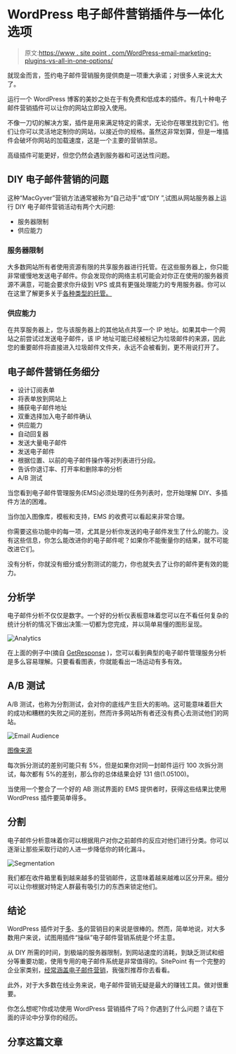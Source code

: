 # WordPress 电子邮件营销插件与一体化选项

> 原文:[https://www . site point . com/WordPress-email-marketing-plugins-vs-all-in-one-options/](https://www.sitepoint.com/wordpress-email-marketing-plugins-vs-all-in-one-options/)

就现金而言，签约电子邮件营销服务提供商是一项重大承诺；对很多人来说太大了。

运行一个 WordPress 博客的美妙之处在于有免费和低成本的插件。有几十种电子邮件营销插件可以让你的网站立即投入使用。

不像一刀切的解决方案，插件是用来满足特定的需求，无论你在哪里找到它们。他们让你可以灵活地定制你的网站，以接近你的规格。虽然这非常划算，但是一堆插件会破坏你网站的加载速度，这是一个主要的营销禁忌。

高级插件可能更好，但您仍然会遇到服务器和可送达性问题。

## DIY 电子邮件营销的问题

这种“MacGyver”营销方法通常被称为“自己动手”或“DIY ”,试图从网站服务器上运行 DIY 电子邮件营销活动有两个大问题:

*   服务器限制
*   供应能力

### 服务器限制

大多数网站所有者使用资源有限的共享服务器进行托管。在这些服务器上，你只能非常缓慢地发送电子邮件。你会发现你的网络主机可能会对你正在使用的服务器资源不满意，可能会要求你升级到 VPS 或具有更强处理能力的专用服务器。你可以在这里了解更多关于[各种类型的托管。](https://www.hostt.com/beyond-shared-dedicated-hosting-many-types-web-hosting/)

### 供应能力

在共享服务器上，您与该服务器上的其他站点共享一个 IP 地址。如果其中一个网站之前尝试过发送电子邮件，该 IP 地址可能已经被标记为垃圾邮件的来源，因此您的重要邮件将直接进入垃圾邮件文件夹，永远不会被看到，更不用说打开了。

## 电子邮件营销任务细分

*   设计订阅表单
*   将表单放到网站上
*   捕获电子邮件地址
*   双重选择加入电子邮件确认
*   供应能力
*   自动回复器
*   发送大量电子邮件
*   发送电子邮件
*   根据位置、以前的电子邮件操作等对列表进行分段。
*   告诉你退订率、打开率和删除率的分析
*   A/B 测试

当您看到电子邮件管理服务(EMS)必须处理的任务列表时，您开始理解 DIY、多插件方法的困难。

当你加入图像库，模板和支持，EMS 的收费可以看起来非常合理。

你需要这些功能中的每一项，尤其是分析你发送的电子邮件发生了什么的能力。没有这些信息，你怎么能改进你的电子邮件呢？如果你不能衡量你的结果，就不可能改进它们。

没有分析，你就没有细分或分割测试的能力，你也就失去了让你的邮件更有效的能力。

## 分析学

电子邮件分析不仅仅是数字。一个好的分析仪表板意味着您可以在不看任何复杂的统计分析的情况下做出决策:一切都为您完成，并以简单易懂的图形呈现。

![Analytics](../Images/c6e36ec074bb0d09005bc68fe6e95cd6.png)

在上面的例子中(摘自 [GetResponse](http://www.getresponse.com/) )，您可以看到典型的电子邮件管理服务分析是多么容易理解。只要看看图表，你就能看出一场运动有多有效。

## A/B 测试

A/B 测试，也称为分割测试，会对你的底线产生巨大的影响。这可能意味着巨大的成功和糟糕的失败之间的差别，然而许多网站所有者还没有费心去测试他们的网站。

![Email Audience](../Images/52b370e06f859d5916d2e1a979259692.png)

[图像来源](http://www.emailaudience.com/wp-content/uploads/2013/04/a-b-split-testing.jpg)

每次拆分测试的差别可能只有 5%，但是如果你对同一封邮件运行 100 次拆分测试，每次都有 5%的差别，那么你的总体结果会好 131 倍(1.05100)。

当使用一个整合了一个好的 AB 测试界面的 EMS 提供者时，获得这些结果比使用 WordPress 插件要简单得多。

## 分割

电子邮件分析意味着你可以根据用户对你之前邮件的反应对他们进行分类。你可以逐渐让那些采取行动的人进一步降低你的转化漏斗。

![Segmentation](../Images/e01a334c5f0435388aaaeb6aa8bfbbdf.png)

我们都在收件箱里看到越来越多的营销邮件，这意味着越来越难以区分开来。细分可以让你根据对特定人群最有吸引力的东西来锁定他们。

## 结论

WordPress 插件对于[多](https://www.sitepoint.com/wordpress-popup-plugins/)、[多](https://www.sitepoint.com/free-wordpress-plugins-to-help-boost-your-sites-revenue/)的营销目的来说是很棒的。然而，简单地说，对大多数用户来说，试图用插件“操纵”电子邮件营销系统是个坏主意。

从 DIY 所需的时间，到极端的服务器限制，到网站速度的消耗，到缺乏测试和细分等重要功能，使用专用的电子邮件系统是非常值得的。SitePoint 有一个完整的企业家类别，[经常涵盖电子邮件营销](https://www.sitepoint.com/the-ultimate-guide-for-creating-email-campaigns-in-2016/)，我强烈推荐你去看看。

此外，对于大多数在线业务来说，电子邮件营销无疑是最大的赚钱工具。做对很重要。

你怎么想呢?你成功使用 WordPress 营销插件了吗？你遇到了什么问题？请在下面的评论中分享你的经历。

## 分享这篇文章